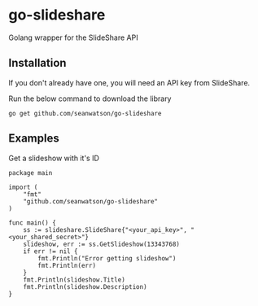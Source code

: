 go-slideshare
=============

Golang wrapper for the SlideShare API

Installation
------------

If you don't already have one, you will need an API key from SlideShare.

Run the below command to download the library

`go get github.com/seanwatson/go-slideshare`

Examples
--------

Get a slideshow with it's ID

    package main

    import (
        "fmt"
        "github.com/seanwatson/go-slideshare"
    )

    func main() {
        ss := slideshare.SlideShare{"<your_api_key>", "<your_shared_secret>"}
        slideshow, err := ss.GetSlideshow(13343768)
        if err != nil {
            fmt.Println("Error getting slideshow")
            fmt.Println(err)
        }
        fmt.Println(slideshow.Title)
        fmt.Println(slideshow.Description)
    }


